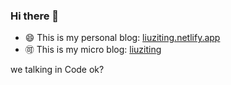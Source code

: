### Hi there 👋

- 😄 This is my personal blog: <a href="https://liuziting.netlify.app">liuziting.netlify.app</a>
- 🉑 This is my micro blog: <a href="https://weibo.com/lztcode">liuziting</a>

we talking in Code ok?
